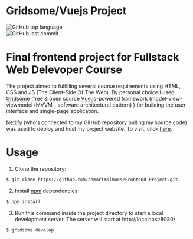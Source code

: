 # Gridsome/Vuejs Project
<p align="left">
  <img alt="GitHub top language" src="https://img.shields.io/github/languages/top/aamorimsimoes/Frontend-Project?style=for-the-badge">
  </br>
  <img alt="GitHub last commit" src="https://img.shields.io/github/last-commit/aamorimsimoes/Frontend-Project?style=for-the-badge">
</p>


# Final frontend project for Fullstack Web Delevoper Course

The project aimed to fulfilling several course requirements using HTML, CSS and JS (The Client-Side Of The Web). 
By personal choice I used [Gridsome](https://gridsome.org/) (free & open source [Vue.js](https://vuejs.org/)-powered framework (model–view–viewmodel (MVVM - software architectural pattern) ) for building the user interface and single-page application.

[Netlify](https://www.netlify.com/) (who's connected to my GitHub repository pulling my source code) was used to deploy and host my project website.
To visit, click [here](https://frontendproject.netlify.app/).

# Usage

1. Clone the repository:
```bash
$ git clone https://github.com/aamorimsimoes/Frontend-Project.git
```
2. Install [npm](https://www.npmjs.com/) dependencies:
```bash
$ npm install
```
3. Run this command inside the project directory to start a local development server. The server will start at http://localhost:8080/
```bash
$ gridsome develop
```

